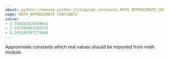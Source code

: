 ```yaml
---
about: python://wemake_python_styleguide.constants.MATH_APPROXIMATE_CONSTANTS
name: MATH_APPROXIMATE_CONSTANTS
value:
- 2.718281828459045
- 3.141592653589793
- 6.283185307179586
---
```


Approximate constants which real values should be imported from math module.